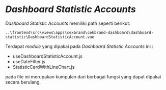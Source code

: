 # _Dashboard Statistic Accounts_

_Dashboard Statistic Accounts_ memiliki path seperti berikut:

```
..\frontend\src\views\apps\cekbrand\cekbrand-dashboard\dashboard-statistic\DashboardStatisticAccount.vue
```

Terdapat _module_ yang dipakai pada _Dashboard Statistic Accounts_ ini :

- useDashboardStatisticAccount.js
- useDateFilter.js
- StatisticCardWithLineChart.js

pada file ini merupakan kumpulan dari berbagai fungsi yang dapat dipakai secara berulang.
